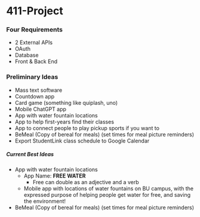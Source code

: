 # 411-Project

### Four Requirements
- 2 External APIs
- OAuth
- Database
- Front & Back End

### Preliminary Ideas
- Mass text software
- Countdown app
- Card game (something like quiplash, uno)
- Mobile ChatGPT app
- App with water fountain locations
- App to help first-years find their classes
- App to connect people to play pickup sports if you want to
- BeMeal (Copy of bereal for meals) (set times for meal picture reminders)
- Export StudentLink class schedule to Google Calendar

##### Current Best Ideas
- App with water fountain locations
  - App Name: **FREE WATER**
    - Free can double as an adjective and a verb
  - Mobile app with locations of water fountains on BU campus, with the expressed purpose of helping people get water for free, and saving the environment!
- BeMeal (Copy of bereal for meals) (set times for meal picture reminders)
